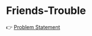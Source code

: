 # Friends-Trouble
👉 [Problem Statement](https://community.topcoder.com/stat?c=problem_statement&pm=6721)
